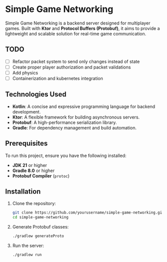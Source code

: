 # Simple Game Networking

Simple Game Networking is a backend server designed for multiplayer games. Built with **Ktor** and **Protocol Buffers (Protobuf)**, it aims to provide a lightweight and scalable solution for real-time game communication.

## TODO
- [ ] Refactor packet system to send only changes instead of state
- [ ] Create proper player authorization and packet validations
- [ ] Add physics
- [ ] Containerization and kubernetes integration

## Technologies Used

- **Kotlin**: A concise and expressive programming language for backend development.
- **Ktor**: A flexible framework for building asynchronous servers.
- **Protobuf**: A high-performance serialization library.
- **Gradle**: For dependency management and build automation.

## Prerequisites

To run this project, ensure you have the following installed:
- **JDK 21** or higher
- **Gradle 8.0** or higher
- **Protobuf Compiler** (`protoc`)

## Installation

1. Clone the repository:
   ```bash
   git clone https://github.com/yourusername/simple-game-networking.git
   cd simple-game-networking
   ```
2. Generate Protobuf classes:
    ```bash
   ./gradlew generateProto
   ```
3. Run the server:
    ```bash
   ./gradlew run
   ```

